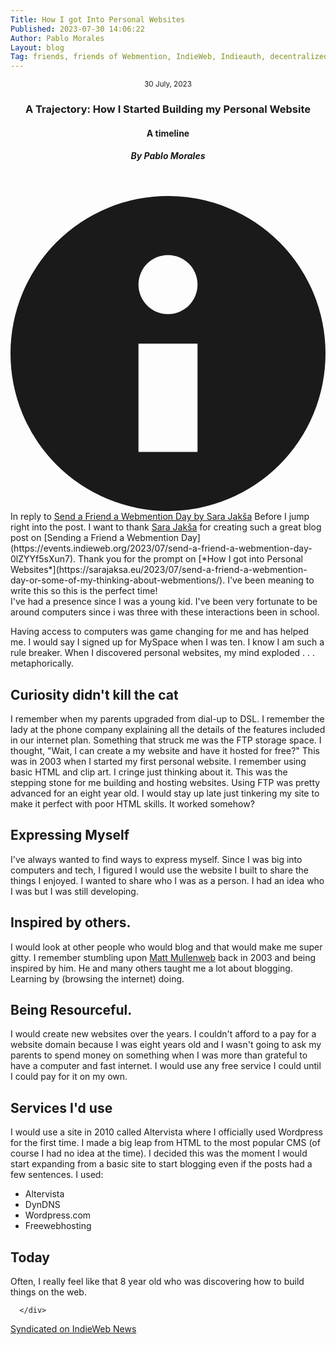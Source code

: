 ```yaml
---
Title: How I got Into Personal Websites
Published: 2023-07-30 14:06:22
Author: Pablo Morales
Layout: blog
Tag: friends, friends of Webmention, IndieWeb, Indieauth, decentralized, open-web 
---
```

<article>
  <header class="bg-gold sans-serif">
    <div class="mw9 center pa4 pt5-ns ph7-l">
      <time class="f6 mb2 dib ttu tracked"><small>30 July, 2023</small></time>
      <h3 class="f2 f1-m f-headline-l measure-narrow lh-title mv0">
        <span class="bg-black-90 lh-copy white pa1 tracked-tight">
          A Trajectory: How I Started Building my Personal Website
        </span>
</h3>
      <h4 class="f3 fw1 georgia i">A timeline</h4>
      <h5 class="f6 ttu tracked black-80">By Pablo Morales</h5>
    </div>
  </header>
<div class="flex items-center justify-center pa4 bg-yellow navy">
  <svg class="w1" data-icon="info" viewBox="0 0 32 32" style="fill:currentcolor">
    <title>info icon</title>
    <path d="M16 0 A16 16 0 0 1 16 32 A16 16 0 0 1 16 0 M19 15 L13 15 L13 26 L19 26 z M16 6 A3 3 0 0 0 16 12 A3 3 0 0 0 16 6"></path>
  </svg>
  <span class="lh-title ml3 ba b--dashed">In reply to <a class="u-in-reply-to" href="https://sarajaksa.eu/2023/07/send-a-friend-a-webmention-day-or-some-of-my-thinking-about-webmentions/">Send a Friend a Webmention Day by Sara Jakša</a></span>
<span class="lh-title ml3 measure georgia" markdown="1">
Before I jump right into the post. I want to thank <a class="u-in-reply-to" href="https://sarajaksa.eu">Sara Jakša</a> for creating such a great blog post on [Sending a Friend a Webmention Day](https://events.indieweb.org/2023/07/send-a-friend-a-webmention-day-0lZYYf5sXun7). Thank you for the prompt on [*How I got into Personal Websites*](https://sarajaksa.eu/2023/07/send-a-friend-a-webmention-day-or-some-of-my-thinking-about-webmentions/). I've been meaning to write this so this is the perfect time!
</span>
</div>

  <div class="pa4 ph7-l georgia mw9-l center">
      <div class="f5 f3-ns lh-copy measure georgia" markdown="1">
I've had a presence since I was a young kid. I've been very fortunate to be around computers since i was three with these interactions been in school. 

Having access to computers was game changing for me and has helped me. I would say I signed up for MySpace when I was ten. I know I am such a rule breaker. When I discovered personal websites, my mind exploded . . . metaphorically.

## Curiosity didn't kill the cat

I remember when my parents upgraded from dial-up to DSL. I remember the lady at the phone company explaining all the details of the features included in our internet plan. Something that struck me was the FTP storage space. I thought, "Wait, I can create a my website and have it hosted for free?" This was in 2003 when I started my first personal website. I remember using basic HTML and clip art. I cringe just thinking about it. This was the stepping stone for me building and hosting websites. Using FTP was pretty advanced for an eight year old. I would stay up late just tinkering my site to make it perfect with poor HTML skills. It worked somehow?

## Expressing Myself 
I've always wanted to find ways to express myself. Since I was big into computers and tech, I figured I would use the website I built to share the things I enjoyed. I wanted to share who I was as a person. I had an idea who I was but I was still developing. 

## Inspired by others.
I would look at other people who would blog and that would make me super gitty. I remember stumbling upon [Matt Mullenweb](https://ma.tt) back in 2003 and being inspired by him. He and many others taught me a lot about blogging. Learning by (browsing the internet) doing. 

## Being Resourceful.
I would create new websites over the years. I couldn't afford to a pay for a website domain because I was eight years old and I wasn't going to ask my parents to spend money on something when I was more than grateful to have a computer and fast internet. I would use any free service I could until I could pay for it on my own. 

## Services I'd use
I would use a site in 2010 called Altervista where I officially used Wordpress for the first time. I made a big leap from HTML to the most popular CMS (of course I had no idea at the time). I decided this was the moment I would start expanding from a basic site to start blogging even if the posts had a few sentences. 
I used:

* Altervista
* DynDNS 
* Wordpress.com
* Freewebhosting

## Today 
Often, I really feel like that 8 year old who was discovering how to build things on the web. 

      </div>


  </div>
</article>
<a rel="syndication" class="u-syndication" href="…">Syndicated on IndieWeb News</a>





















